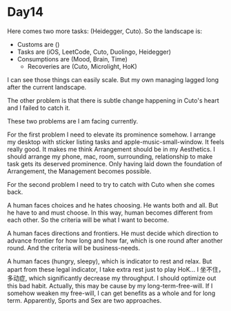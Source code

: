 # Day14

Here comes two more tasks: \(Heidegger, Cuto\). So the landscape is:

* Customs are \(\)
* Tasks are \(iOS, LeetCode, Cuto, Duolingo, Heidegger\)
* Consumptions are \(Mood, Brain, Time\)
  * Recoveries are \(Cuto, Microlight, HoK\)

I can see those things can easily scale. But my own managing lagged long after the current landscape.

The other problem is that there is subtle change happening in Cuto's heart and I failed to catch it.

These two problems are I am facing currently.

For the first problem I need to elevate its prominence somehow. I arrange my desktop with sticker listing tasks and apple-music-small-window. It feels really good. It makes me think Arrangement should be in my Aesthetics. I should arrange my phone, mac, room, surrounding, relationship to make task gets its deserved prominence. Only having laid down the foundation of Arrangement, the Management becomes possible.

For the second problem I need to try to catch with Cuto when she comes back.

A human faces choices and he hates choosing. He wants both and all. But he have to and must choose. In this way, human becomes different from each other. So the criteria will be what I want to become.

A human faces directions and frontiers. He must decide which direction to advance frontier for how long and how far, which is one round after another round. And the criteria will be business-needs.

A human faces \(hungry, sleepy\), which is indicator to rest and relax. But apart from these legal indicator, I take extra rest just to play HoK...  I 坐不住，多动症, which significantly decrease my throughput. I should optimize out this bad habit. Actually, this may be cause by my long-term-free-will. If I somehow weaken my free-will, I can get benefits as a whole and for long term. Apparently, Sports and Sex are two approaches.

